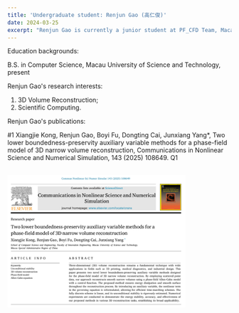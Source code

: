 ```yaml
---
title: 'Undergraduate student: Renjun Gao (高仁俊)'
date: 2024-03-25
excerpt: "Renjun Gao is currently a junior student at PF_CFD Team, Macau University of Science and Technology. His research interest is 3D reconstruction algorithm.<br/><img src='/images/GRJ.png' width='200px'>"
---
```

Education backgrounds:

B.S. in Computer Science, Macau University of Science and Technology, present

Renjun Gao's research interests:

1. 3D Volume Reconstruction;
2. Scientific Computing.

Renjun Gao's publications:

#1 Xiangjie Kong, Renjun Gao, Boyi Fu, Dongting Cai, Junxiang Yang*, Two lower boundedness-preservity auxiliary variable methods for a
 phase-field model of 3D narrow volume reconstruction, Communications in Nonlinear Science and Numerical Simulation, 143 (2025) 108649. Q1

<br/><img src='/images/kongpaper1.png' width='400px'>
